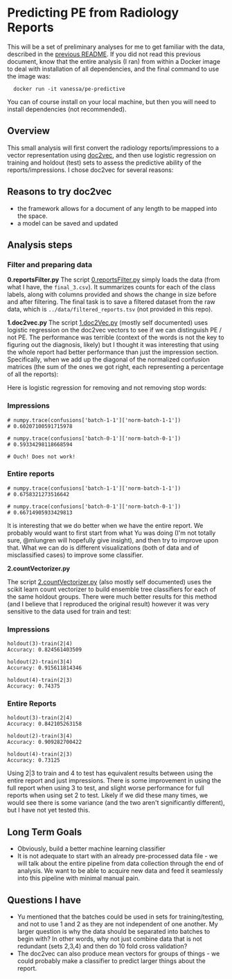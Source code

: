 # Predicting PE from Radiology Reports

This will be a set of preliminary analyses for me to get familiar with the data, described in the [previous README](../README.md). If you did not read this previous document, know that the entire analysis (I ran) from within a Docker image to deal with installation of all dependencies, and the final command to use the image was:

      docker run -it vanessa/pe-predictive

You can of course install on your local machine, but then you will need to install dependencies (not recommended).

## Overview
This small analysis will first convert the radiology reports/impressions to a vector representation using [doc2vec](http://radimrehurek.com/gensim/models/doc2vec.html), and then use logistic regression on training and holdout (test) sets to assess the predictive ability of the reports/impressions. I chose doc2vec for several reasons:

## Reasons to try doc2vec
- the framework allows for a document of any length to be mapped into the space.
- a model can be saved and updated

## Analysis steps

### Filter and preparing data

**0.reportsFilter.py**
The script [0.reportsFilter.py](0.reportsFilter.py) simply loads the data (from what I have, the `final_3.csv`). It summarizes counts for each of the class labels, along with columns provided and shows the change in size before and after filtering. The final task is to save a filtered dataset from the raw data, which is `../data/filtered_reports.tsv` (not provided in this repo).

**1.doc2vec.py**
The script [1.doc2Vec.py](1.doc2Vec.py) (mostly self documented) uses logistic regression on the doc2vec vectors to see if we can distinguish PE / not PE. The performance was terrible (context of the words is not the key to figuring out the diagnosis, likely) but I thought it was interesting that using the whole report had better performance than just the impression section. Specifically, when we add up the diagonal of the normalized confusion matrices (the sum of the ones we got right, each representing a percentage of all the reports):

Here is logistic regression for removing and not removing stop words:
 
### Impressions

	# numpy.trace(confusions['batch-1-1']['norm-batch-1-1'])
	# 0.60207100591715978

	# numpy.trace(confusions['batch-0-1']['norm-batch-0-1'])
	# 0.59334298118668594

	# Ouch! Does not work!


### Entire reports


	# numpy.trace(confusions['batch-1-1']['norm-batch-1-1'])
	# 0.6758321273516642

	# numpy.trace(confusions['batch-0-1']['norm-batch-0-1'])
	# 0.66714905933429813


It is interesting that we do better when we have the entire report. We probably would want to first start from what Yu was doing (I'm not totally sure, @mlungren will hopefully give insight), and then try to improve upon that. What we can do is different visualizations (both of data and of misclassified cases) to improve some classifier.

**2.countVectorizer.py**

The script [2.countVectorizer.py](2.countVectorizer.py) (also mostly self documented) uses the scikit learn count vectorizer to build ensemble tree classifiers for each of the same holdout groups. There were much better results for this method (and I believe that I reproduced the original result) however it was very sensitive to the data used for train and test:

### Impressions

	holdout(3)-train(2|4)
	Accuracy: 0.824561403509

	holdout(2)-train(3|4)
	Accuracy: 0.915611814346

	holdout(4)-train(2|3)
	Accuracy: 0.74375


### Entire Reports


	holdout(3)-train(2|4)
	Accuracy: 0.842105263158

	holdout(2)-train(3|4)
	Accuracy: 0.909282700422

	holdout(4)-train(2|3)
	Accuracy: 0.73125


Using 2|3 to train and 4 to test has equivalent results between using the entire report and just impressions. There is some improvement in using the full report when using 3 to test, and slight worse performance for full reports when using set 2 to test. Likely if we did these many times, we would see there is some variance (and the two aren't significantly different), but I have not yet tested this.


## Long Term Goals
- Obviously, build a better machine learning classifier
- It is not adequate to start with an already pre-processed data file - we will talk about the entire pipeline from data collection through the end of analysis. We want to be able to acquire new data and feed it seamlessly into this pipeline with minimal manual pain.


## Questions I have
- Yu mentioned that the batches could be used in sets for training/testing, and not to use 1 and 2 as they are not independent of one another. My larger question is why the data should be separated into batches to begin with? In other words, why not just combine data that is not redundant (sets 2,3,4) and then do 10 fold cross validation? 
- The doc2vec can also produce mean vectors for groups of things - we could probably make a classifier to predict larger things about the report.
